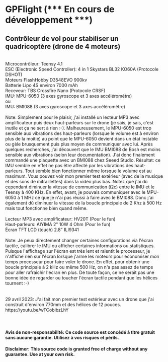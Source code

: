 # GPFlight (*** En cours de développement ***)

## Contrôleur de vol pour stabiliser un quadricoptère (drone de 4 moteurs)
<br />
Microcontrôleur: Teensy 4.1
<br />
ESC (Electronic Speed Controller): 4 in 1 Skystars BL32 KO60A (Protocole DSHOT)
<br />
Moteurs FlashHobby D3548EVO 900kv
<br />
Batterie Lipo 4S environ 7000 mAh
<br />
Receveur: TBS Crossfire Nano (Protocole CRSF)
<br />
IMU: MPU-6050 (3 axes gyroscope et 3 axes accéléromètre)
<br />
ou
<br />
IMU: BMI088 (3 axes gyroscope et 3 axes accéléromètre)
<br />
<br />
Note: Simplement pour le plaisir, j'ai installé un lecteur MP3 avec amplificateur puis deux haut-parleurs sur le drone (je sais, je sais, c'est inutile et ça ne sert à rien :-). Malheureusement, le MPU-6050 est trop sensible aux vibrations des haut-parleurs (lorsque le volume est à environ plus de la moitié) au point que le MPU-6050 devient dans un état instable ou gèle brusquement puis plus moyen de communiquer avec lui. Après quelques recherches, j'ai découvert que le IMU BMI088 de Bosh est moins sensible aux vibrations (selon leur documentation). J'ai donc finalement commandé une plaquette avec un BMI088 chez Seeed Studio. Résultat: ce IMU semble en effet ne pas être affecté par les vibrations des haut-parleurs. Tout semble bien fonctionner même lorsque le volume est au maximum. Vous pouvez voir mon premier test extérieur (avec de la musique et des sons de mitraillettes) dans la vidéo plus bas. Notez que j'ai dû cependant diminuer la vitesse de communication (i2c) entre le IMU et le Teensy à 400 KHz. En effet, avant, je pouvais communiquer avec le MPU-6050 à 1 MHz ce que je n'ai pas réussi à faire avec le BMI088. Donc j'ai également dû diminuer la vitesse de la boucle principale de 2 Khz à 500 Hz mais tout fonctionne bien quand même.
<br />
<br />
Lecteur MP3 avec amplificateur: HV20T (Pour le fun)
<br />
Haut-parleurs: AIYIMA 2" 10W 4 Ohm (Pour le fun)
<br />
Écran TFT LCD (touch) 2.8" ILI9341
<br />
<br />
Note: Je peux directement changer certaines configurations via l'écran tactile, calibrer le IMU ou afficher certaines informations ou statistiques. Puisque l'affichage sur l'écran est très lent et ralentit le processeur, je n'affiche rien sur l'écran lorsque j'arme les moteurs pour économiser mon temps processeur pour faire voler le drone. En effet, pour obtenir une boucle principale à 2 kHz ou même 500 Hz, on n'a pas assez de temps pour aller rafraîchir l'écran en plus. De toute façon, ce ne serait pas une bonne idée de regarder ou toucher l'écran tactile pendant que les hélices tournent :-)
<br />
<br />
<br />
29 avril 2023: J'ai fait mon premier test extérieur avec un drone que j'ai construit d'environ 770mm et des hélices de 12 pouces.
<br />
https://youtu.be/wTCoblbzLhY
<br />
<br />
<br />

#### Avis de non-responsabilité: Ce code source est concédé à titre gratuit sans aucune garantie. Utilisez à vos risques et périls.
#### Disclaimer: This source code is granted free of charge without any guarantee. Use at your own risk.